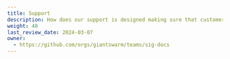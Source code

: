 ```yaml
---
title: Support
description: How does our support is designed making sure that customer platforms are up to date and functional 24/7.
weight: 40
last_review_date: 2024-03-07
owner:
  - https://github.com/orgs/giantswarm/teams/sig-docs
---
```

